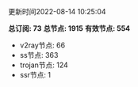 更新时间2022-08-14 10:25:04

**总订阅: 73**
**总节点: 1915**
**有效节点: 554**
- v2ray节点: 66
- ss节点: 363
- trojan节点: 124
- ssr节点: 1
